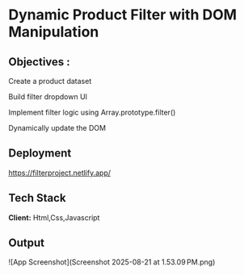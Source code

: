 
# Dynamic Product Filter with DOM Manipulation







## Objectives : 
Create a product dataset

Build filter dropdown UI

Implement filter logic using Array.prototype.filter()

Dynamically update the DOM
## Deployment
https://filterproject.netlify.app/
## Tech Stack

**Client:** Html,Css,Javascript


## Output

![App Screenshot](Screenshot 2025-08-21 at 1.53.09 PM.png)

